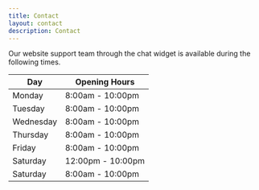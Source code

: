 ```yaml
---
title: Contact
layout: contact
description: Contact
---
```


Our website support team through the chat widget is available during the following times.

| Day       | Opening Hours     |
| --------- | ----------------- |
| Monday    | 8:00am - 10:00pm  |
| Tuesday   | 8:00am - 10:00pm  |
| Wednesday | 8:00am - 10:00pm  |
| Thursday  | 8:00am - 10:00pm  |
| Friday    | 8:00am - 10:00pm  |
| Saturday  | 12:00pm - 10:00pm |
| Saturday  | 8:00am - 10:00pm  |
